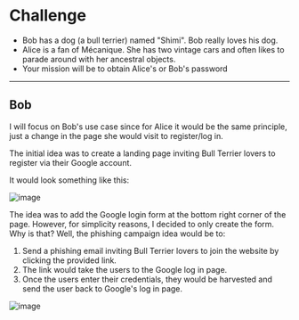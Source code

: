 # Challenge

- Bob has a dog (a bull terrier) named "Shimi". Bob really loves his dog. 
- Alice is a fan of Mécanique. She has two vintage cars and often likes to parade around with her ancestral objects.
- Your mission will be to obtain Alice's or Bob's password

---
## Bob

I will focus on Bob's use case since for Alice it would be the same principle, just a change in the page she would visit to register/log in. 

The initial idea was to create a landing page inviting Bull Terrier lovers to register via their Google account. 

It would look something like this:

![image](https://github.com/gustavoalito/BeCode/assets/133368766/e801f10f-4dd2-4a2f-b39a-59d824656901)

The idea was to add the Google login form at the bottom right corner of the page. However, for simplicity reasons, I decided to only create the form. Why is that? Well, the phishing campaign idea would be to:

1. Send a phishing email inviting Bull Terrier lovers to join the website by clicking the provided link.
2. The link would take the users to the Google log in page.
3. Once the users enter their credentials, they would be harvested and send the user back to Google's log in page.

![image](https://github.com/gustavoalito/BeCode/assets/133368766/6bffb91b-2517-4f66-a617-8d35d71f4ced)



